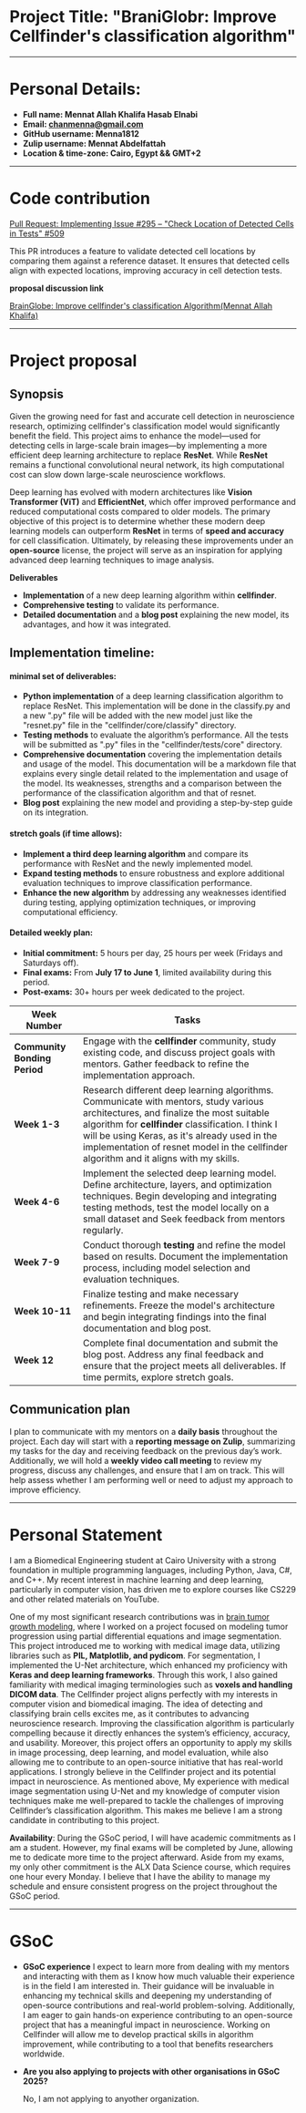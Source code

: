 # Project Title: "BraniGlobr: Improve Cellfinder's classification algorithm"
_______________________________________________________________________________________________

# Personal Details: 

- **Full name: Mennat Allah Khalifa Hasab Elnabi** 
- **Email: chanmenna@gmail.com**
- **GitHub username: Menna1812**
- **Zulip username: Mennat Abdelfattah**
- **Location & time-zone: Cairo, Egypt  && GMT+2**
_______________________________________________________________________________________________

# **Code contribution**

[Pull Request: Implementing Issue #295 – "Check Location of Detected Cells in Tests" #509](https://github.com/brainglobe/cellfinder/pull/509)

This PR introduces a feature to validate detected cell locations by comparing them against a reference dataset. It ensures that detected cells align with expected locations, improving accuracy in cell detection tests.

**proposal discussion link** 

[BrainGlobe: Improve cellfinder's classification Algorithm(Mennat Allah Khalifa)](https://github.com/neuroinformatics-unit/gsoc/pull/28)
_______________________________________________________________________________________________
# Project proposal 

## Synopsis  

Given the growing need for fast and accurate cell detection in neuroscience research, optimizing cellfinder's classification model would significantly benefit the field. This project aims to enhance the model—used for detecting cells in large-scale brain images—by implementing a more efficient deep learning architecture to replace **ResNet**. While **ResNet** remains a functional convolutional neural network, its high computational cost can slow down large-scale neuroscience workflows.

Deep learning has evolved with modern architectures like **Vision Transformer (ViT)** and **EfficientNet**, which offer improved performance and reduced computational costs compared to older models. The primary objective of this project is to determine whether these modern deep learning models can outperform **ResNet** in terms of **speed and accuracy** for cell classification. Ultimately, by releasing these improvements under an **open-source** license, the project will serve as an inspiration for applying advanced deep learning techniques to image analysis.

**Deliverables**  
- **Implementation** of a new deep learning algorithm within **cellfinder**.  
- **Comprehensive testing** to validate its performance.  
- **Detailed documentation** and a **blog post** explaining the new model, its advantages, and how it was integrated.  

## **Implementation timeline**: 

#### minimal set of deliverables: 
- **Python implementation** of a deep learning classification algorithm to replace ResNet. This implementation will be done in the classify.py and a new ".py" file will be added with the new model just like the "resnet.py" file in the "cellfinder/core/classify" directory.  
- **Testing methods** to evaluate the algorithm’s performance. All the tests will be submitted as ".py" files in the "cellfinder/tests/core" directory. 
- **Comprehensive documentation** covering the implementation details and usage of the model. This documentation will be a markdown file that explains every single detail related to the implementation and usage of the model. Its weaknesses, strengths and a comparison between the performance of the classification algorithm and that of resnet.   
- **Blog post** explaining the new model and providing a step-by-step guide on its integration.   
#### stretch goals (if time allows):
- **Implement a third deep learning algorithm** and compare its performance with ResNet and the newly implemented model.  
- **Expand testing methods** to ensure robustness and explore additional evaluation techniques to improve classification performance.  
- **Enhance the new algorithm** by addressing any weaknesses identified during testing, applying optimization techniques, or improving computational efficiency.  
  
#### Detailed weekly plan: 
- **Initial commitment:** 5 hours per day, 25 hours per week (Fridays and Saturdays off).  
- **Final exams:** From **July 17 to June 1**, limited availability during this period.  
- **Post-exams:** 30+ hours per week dedicated to the project.


| **Week Number**  | **Tasks**  |
|-----------------|----------------------------------------------------------------------------------------------------------------------------------|
| **Community Bonding Period** | Engage with the **cellfinder** community, study existing code, and discuss project goals with mentors. Gather feedback to refine the implementation approach. |
| **Week 1-3**  | Research different deep learning algorithms. Communicate with mentors, study various architectures, and finalize the most suitable algorithm for **cellfinder** classification. I think I will be using Keras, as it's already used in the implementation of resnet model in the cellfinder algorithm and it aligns with my skills.  |
| **Week 4-6**  | Implement the selected deep learning model. Define architecture, layers, and optimization techniques. Begin developing and integrating testing methods, test the model locally on a small dataset and  Seek feedback from mentors regularly. |
| **Week 7-9**  | Conduct thorough **testing** and refine the model based on results. Document the implementation process, including model selection and evaluation techniques. |
| **Week 10-11** | Finalize testing and make necessary refinements. Freeze the model's architecture and begin integrating findings into the final documentation and blog post. |
| **Week 12**   | Complete final documentation and submit the blog post. Address any final feedback and ensure that the project meets all deliverables. If time permits, explore stretch goals. |



## Communication plan
I plan to communicate with my mentors on a **daily basis** throughout the project. Each day will start with a **reporting message on Zulip**, summarizing my tasks for the day and receiving feedback on the previous day’s work.  
Additionally, we will hold a **weekly video call meeting** to review my progress, discuss any challenges, and ensure that I am on track. This will help assess whether I am performing well or need to adjust my approach to improve efficiency.  

_______________________________________________________________________________________________

# Personal Statement

I am a Biomedical Engineering student at Cairo University with a strong foundation in multiple programming languages, including Python, Java, C#, and C++. My recent interest in machine learning and deep learning, particularly in computer vision, has driven me to explore courses like CS229 and other related materials on YouTube.

One of my most significant research contributions was in [brain tumor growth modeling](https://drive.google.com/file/d/1aZClwKU_jZ2V5uw-S7rgG5VXgRIAWg19/view?usp=sharing), where I worked on a project focused on modeling tumor progression using partial differential equations and image segmentation. This project introduced me to working with medical image data, utilizing libraries such as **PIL, Matplotlib, and pydicom**. For segmentation, I implemented the U-Net architecture, which enhanced my proficiency with **Keras and deep learning frameworks**. Through this work, I also gained familiarity with medical imaging terminologies such as **voxels and handling DICOM data**. The Cellfinder project aligns perfectly with my interests in computer vision and biomedical imaging. The idea of detecting and classifying brain cells excites me, as it contributes to advancing neuroscience research. Improving the classification algorithm is particularly compelling because it directly enhances the system’s efficiency, accuracy, and usability.
Moreover, this project offers an opportunity to apply my skills in image processing, deep learning, and model evaluation, while also allowing me to contribute to an open-source initiative that has real-world applications. I strongly believe in the Cellfinder project and its potential impact in neuroscience. 
As mentioned above, My experience with medical image segmentation using U-Net and my knowledge of computer vision techniques make me well-prepared to tackle the challenges of improving Cellfinder’s classification algorithm. This makes me believe I am a strong candidate in contributing to this project. 

**Availability**:
During the GSoC period, I will have academic commitments as I am a student. However, my final exams will be completed by June, allowing me to dedicate more time to the project afterward. Aside from my exams, my only other commitment is the ALX Data Science course, which requires one hour every Monday. I believe that I have the ability to manage my schedule and ensure consistent progress on the project throughout the GSoC period.

_______________________________________________________________________________________________
# GSoC

- **GSoC experience**
I expect to learn more from dealing with my mentors and interacting with them as I know how much valuable their experience is in the field I am interested in. Their guidance will be invaluable in enhancing my technical skills and deepening my understanding of open-source contributions and real-world problem-solving. Additionally, I am eager to gain hands-on experience contributing to an open-source project that has a meaningful impact in neuroscience. Working on Cellfinder will allow me to develop practical skills in algorithm improvement, while contributing to a tool that benefits researchers worldwide.
    
- **Are you also applying to projects with other organisations in GSoC 2025?**

    No, I am not applying to anyother organization. 
